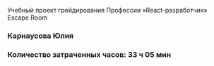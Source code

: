 Учебный проект грейдирования Профессии «React-разработчик» Escape Room

### Карнаусова Юлия

### Количество затраченных часов: 33 ч 05 мин
